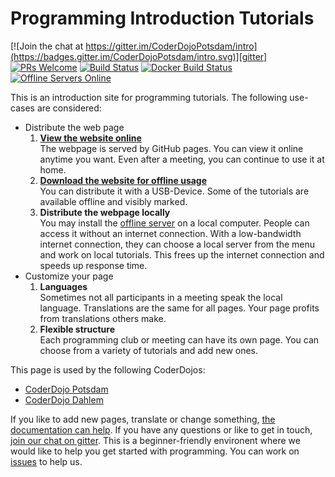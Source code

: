 Programming Introduction Tutorials
==================================

[![Join the chat at https://gitter.im/CoderDojoPotsdam/intro](https://badges.gitter.im/CoderDojoPotsdam/intro.svg)][gitter]
[![PRs Welcome](https://img.shields.io/badge/PRs-welcome-brightgreen.svg)](http://makeapullrequest.com)
[![Build Status](https://travis-ci.org/CoderDojoPotsdam/intro.svg?branch=master)](https://travis-ci.org/CoderDojoPotsdam/intro)
[![Docker Build Status](https://img.shields.io/docker/build/coderdojopotsdam/intro.svg)][dockerhub]
[![Offline Servers Online](https://intro.quelltext.eu/announce.svg)][server-branch]

This is an introduction site for programming tutorials.
The following use-cases are considered:

- Distribute the web page
  1. [**View the website online**][page]  
     The webpage is served by GitHub pages.
     You can view it online anytime you want. Even after a meeting,
     you can continue to use it at home.
  2. [**Download the website for offline usage**][offline-download]  
     You can distribute it with a USB-Device.
     Some of the tutorials are available offline and visibly marked.
  3. **Distribute the webpage locally**  
     You may install the [offline server][server-branch] on a local computer.
     People can access it without an internet connection.
     With a low-bandwidth internet connection, they can choose a local
     server from the menu and work on local tutorials.
     This frees up the internet connection and speeds up response time.
- Customize your page
  1. **Languages**  
     Sometimes not all participants in a meeting speak the local language.
     Translations are the same for all pages.
     Your page profits from translations others make.
  2. **Flexible structure**  
     Each programming club or meeting can have its own page.
     You can choose from a variety of tutorials and add new ones.

This page is used by the following CoderDojos:

- [CoderDojo Potsdam](potsdam.html)
- [CoderDojo Dahlem](dahlem.html)

If you like to add new pages, translate or change something, [the documentation can help][documentation].
If you have any questions or like to get in touch, [join our chat on gitter][gitter].
This is a beginner-friendly environent where we would like to help you get
started with programming. You can work on [issues][issues] to help us.

[documentation]: https://github.com/CoderDojoPotsdam/intro/blob/master/_docs
[gitter]: https://gitter.im/CoderDojoPotsdam/intro?utm_source=badge&utm_medium=badge&utm_campaign=pr-badge&utm_content=badge
[dockerhub]: https://hub.docker.com/r/coderdojopotsdam/intro/
[server-branch]: https://github.com/CoderDojoPotsdam/intro/tree/server#readme
[page]: https://CoderDojoPotsdam.github.io/intro
[offline-download]: https://github.com/CoderDojoPotsdam/intro/archive/offline-build.zip
[issues]: https://github.com/CoderDojoPotsdam/intro/issues
